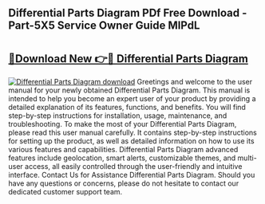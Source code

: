 ## Differential Parts Diagram PDf Free Download - Part-5X5 Service Owner Guide MIPdL

# <h2><a href="http://dfoyme.blite.top/?on=Differential+Parts+Diagram">🔗Download New 👉🔴 Differential Parts Diagram</a></h2>

[![Differential Parts Diagram download](https://i.imgur.com/lujVjoI.png)](http://dfoyme.blite.top/?on=Differential+Parts+Diagram)
Greetings and welcome to the user manual for your newly obtained Differential Parts Diagram. This manual is intended to help you become an expert user of your product by providing a detailed explanation of its features, functions, and benefits. You will find step-by-step instructions for installation, usage, maintenance, and troubleshooting. To make the most of your Differential Parts Diagram, please read this user manual carefully. It contains step-by-step instructions for setting up the product, as well as detailed information on how to use its various features and capabilities. Differential Parts Diagram advanced features include geolocation, smart alerts, customizable themes, and multi-user access, all easily controlled through the user-friendly and intuitive interface. Contact Us for Assistance Differential Parts Diagram. Should you have any questions or concerns, please do not hesitate to contact our dedicated customer support team.

